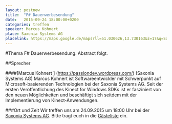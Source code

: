 ```yaml
---
layout: postnew
title:  "F# Dauerwerbesendung"
date:   2015-09-24 18:00:00+0200
categories: treffen
speaker: Marcus Kohnert
place: Saxonia Systems AG
placelink: https://maps.google.de/maps?ll=51.030626,13.730163&z=17&q=Saxonia+Systems+AG&output=classic&dg=ntvb
---
```

#Thema
F# Dauerwerbesendung. Abstract folgt.

##Sprecher

####[Marcus Kohnert ] (https://passiondev.wordpress.com/) (Saxonia Systems AG)
Marcus Kohnert ist Softwareentwickler mit Schwerpunkt auf Microsoft-basierenden Technologien bei der Saxonia Systems AG. Seit der ersten Veröffentlichung des Kinect for Windows SDKs ist er fasziniert von den neuen Möglichkeiten und beschäftigt sich seitdem mit der Implementierung von Kinect-Anwendungen.


###Ort und Zeit
Wir treffen uns am 24.09.2015 um 18:00 Uhr bei der [Saxonia Systems AG](http://www.saxsys.de/). Bitte tragt euch in die [Gästeliste](https://www.xing.com/events/dauerwerbesendung-1596891) ein.
